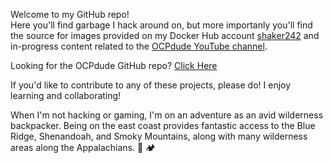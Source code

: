 Welcome to my GitHub repo!\
Here you'll find garbage I hack around on, but more importanly you'll find the source for images provided on my Docker Hub account [shaker242](https://hub.docker.com/u/shaker242) and in-progress content related to the [OCPdude YouTube channel](https://www.youtube.com/c/OCPdude).

Looking for the OCPdude GitHub repo? [Click Here](https://github.com/ocpdude)

If you'd like to contribute to any of these projects, please do! I enjoy learning and collaborating!

When I'm not hacking or gaming, I'm on an adventure as an avid wilderness backpacker. Being on the east coast provides fantastic access to the Blue Ridge, Shenandoah, and Smoky Mountains, along with many wilderness areas along the Appalachians. 🥾 🏕

